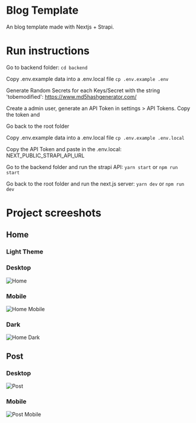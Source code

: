 # Blog Template
An blog template made with Nextjs + Strapi.

# Run instructions
Go to backend folder: `cd backend`

Copy .env.example data into a .env.local file `cp .env.example .env`

Generate Random Secrets for each Keys/Secret with the string 'tobemodified': https://www.md5hashgenerator.com/

Create a admin user, generate an API Token in settings > API Tokens. Copy the token and

Go back to the root folder

Copy .env.example data into a .env.local file `cp .env.example .env.local`

Copy the API Token and paste in the .env.local: NEXT_PUBLIC_STRAPI_API_URL

Go to the backend folder and run the strapi API: `yarn start` or `npm run start`

Go back to the root folder and run the next.js server: `yarn dev` or `npm run dev`

# Project screeshots

## Home

### Light Theme

### Desktop
![Home](https://github.com/VictorAugDB/blog-template/blob/main/project-images/screencapture-localhost-3000-2023-05-31-07_48_08.png)

### Mobile
![Home Mobile](https://github.com/VictorAugDB/blog-template/blob/main/project-images/screencapture-localhost-3000-2023-05-31-07_49_46.png)

### Dark
![Home Dark](https://github.com/VictorAugDB/blog-template/blob/main/project-images/screencapture-localhost-3000-2023-05-31-07_52_24.png)

## Post

### Desktop
![Post](https://github.com/VictorAugDB/blog-template/blob/main/project-images/screencapture-localhost-3000-articles-the-internet-s-own-boy-2023-05-31-07_50_44.png)

### Mobile
![Post Mobile](https://github.com/VictorAugDB/blog-template/blob/main/project-images/screencapture-localhost-3000-articles-the-internet-s-own-boy-2023-05-31-07_51_46.png)
